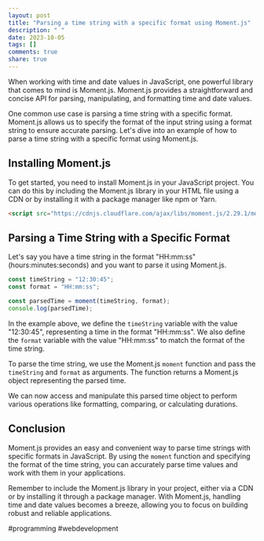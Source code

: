 ```yaml
---
layout: post
title: "Parsing a time string with a specific format using Moment.js"
description: " "
date: 2023-10-05
tags: []
comments: true
share: true
---
```


When working with time and date values in JavaScript, one powerful library that comes to mind is Moment.js. Moment.js provides a straightforward and concise API for parsing, manipulating, and formatting time and date values.

One common use case is parsing a time string with a specific format. Moment.js allows us to specify the format of the input string using a format string to ensure accurate parsing. Let's dive into an example of how to parse a time string with a specific format using Moment.js.

## Installing Moment.js

To get started, you need to install Moment.js in your JavaScript project. You can do this by including the Moment.js library in your HTML file using a CDN or by installing it with a package manager like npm or Yarn.

```html
<script src="https://cdnjs.cloudflare.com/ajax/libs/moment.js/2.29.1/moment.min.js"></script>
```

## Parsing a Time String with a Specific Format

Let's say you have a time string in the format "HH:mm:ss" (hours:minutes:seconds) and you want to parse it using Moment.js.

```javascript
const timeString = "12:30:45";
const format = "HH:mm:ss";

const parsedTime = moment(timeString, format);
console.log(parsedTime);
```

In the example above, we define the `timeString` variable with the value "12:30:45", representing a time in the format "HH:mm:ss". We also define the `format` variable with the value "HH:mm:ss" to match the format of the time string.

To parse the time string, we use the Moment.js `moment` function and pass the `timeString` and `format` as arguments. The function returns a Moment.js object representing the parsed time.

We can now access and manipulate this parsed time object to perform various operations like formatting, comparing, or calculating durations.

## Conclusion

Moment.js provides an easy and convenient way to parse time strings with specific formats in JavaScript. By using the `moment` function and specifying the format of the time string, you can accurately parse time values and work with them in your applications.

Remember to include the Moment.js library in your project, either via a CDN or by installing it through a package manager. With Moment.js, handling time and date values becomes a breeze, allowing you to focus on building robust and reliable applications.

#programming #webdevelopment